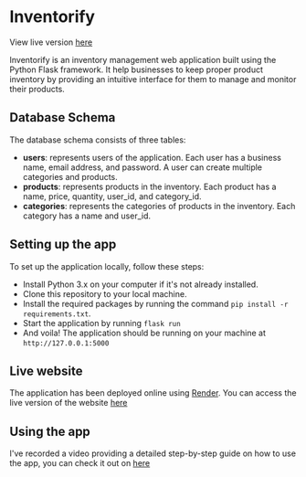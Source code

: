 # Inventorify

View live version [here](https://inventorify-7pge.onrender.com/products)

Inventorify is an inventory management web application built using the Python Flask framework. It help businesses to keep proper product inventory by providing an intuitive interface for them to manage and monitor their products.

## Database Schema

The database schema consists of three tables:

- **users**: represents users of the application. Each user has a business name, email address, and password. A user can create multiple categories and products.
- **products**: represents products in the inventory. Each product has a name, price, quantity, user_id, and category_id.
- **categories**: represents the categories of products in the inventory. Each category has a name and user_id.

## Setting up the app

To set up the application locally, follow these steps:

- Install Python 3.x on your computer if it's not already installed.
- Clone this repository to your local machine.
- Install the required packages by running the command `pip install -r requirements.txt`.
- Start the application by running `flask run`
- And voila! The application should be running on your machine at `http://127.0.0.1:5000`

## Live website

The application has been deployed online using [Render](https://render.com). You can access the live version of the website [here](https://inventorify-7pge.onrender.com/products)

## Using the app

I've recorded a video providing a detailed step-by-step guide on how to use the app, you can check it out on [here](https://www.awesomescreenshot.com/video/15485807?key=17fff88e2e4f2c2192410d26526abfdb)
